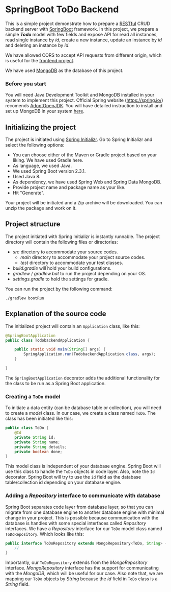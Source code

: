 # SpringBoot ToDo Backend
This is a simple project demonstrate how to prepare a [RESTful](https://restfulapi.net/) CRUD backend server
with [SpringBoot](https://spring.io/) framework. In this project, we prepare a simple **_Todo_** model with
few fields and expose API for read all instances, read single instance by _id_,
create a new instance, update an instance by _id_ and deleting an instance by _id_.

We have allowed CORS to accept API requests from different origin, which is useful
for the [frontend project](https://github.com/tareq403/VueJS-ToDo-Frontend).

We have used [MongoDB](https://www.mongodb.com/) as the database of this project.

### Before you start
You will need Java Development Toolkit and MongoDB installed in your system to implement this project.
Official Spring website (https://spring.io/) recomends [AdoptOpenJDK](https://adoptopenjdk.net/).
You will have detailed instruction to install and set up MongoDB in your system [here](https://docs.mongodb.com/manual/installation/).

## Initializing the project
The project is initiated using [Spring Initializr](https://start.spring.io/). Go to
Spring Initializr and select the following options:

* You can choose either of the Maven or Gradle project based on your liking. We have
used Gradle here.
* As language, we used Java.
* We used Spring Boot version 2.3.1.
* Used Java 8.
* As dependency, we have used Spring Web and Spring Data MongoDB.
* Provide project name and package name as your like.
* Hit "Generate".

Your project will be initiated and a Zip archive will be downloaded. You can unzip the
package and work on it.

## Project structure
The project initiated with Spring Initializr is instantly runnable. The project directory will contain
the following files or directories:
* *src* directory to accommodate your source codes.
  * *main* directory to accommodate your project source codes.
  * *test* directory to accommodate your test classes.
* *build.gradle* will hold your build configurations.
* *gradlew* / *gradlew.bat* to run the project depending on your OS.
* *settings.gradle* to hold the settings for gradle.

You can run the project by the following command:
```
./gradlew bootRun
```

## Explanation of the source code
The initialized project will contain an `Application` class, like this:

```java
@SpringBootApplication
public class TodobackendApplication {

    public static void main(String[] args) {
        SpringApplication.run(TodobackendApplication.class, args);
    }

}
``` 

The `SpringBootApplication` decorator adds the additional functionality for the class to
be run as a Spring Boot application.

### Creating a `ToDo` model
To initiate a data entity (can be database table or collection), you will need to create a *model*
class. In our case, we create a class named `ToDo`. The class has been initiated like this:

```java
public class ToDo {
    @Id
    private String id;
    private String name;
    private String details;
    private boolean done;
}
```
This model class is independent of your database engine. Spring Boot will use this class to handle
the `ToDo` objects in code layer. Also, note the `Id` decorator. Spring Boot will try to use the `id`
field as the database table/collection id depending on your database engine. 

### Adding a *Repository* interface to communicate with database
Spring Boot separates code layer from database layer, so that you can migrate from one database engine
to another database engine with minimal change in your project. This is possible because communication
with the database is handles with some special interfaces called *Repository* interfaces. We have a *Repository*
interface for our `ToDo` model class named `ToDoRepository`. Which looks like this:
```java
public interface ToDoRepository extends MongoRepository<ToDo, String> {
    //
}
```
Importantly, our `ToDoRepository` extends from the *MongoRepository* interface. *MongoRepository* interface
has the support for communicating with the *MongoDB*, which will be useful for our case. Also note that, we
are mapping our `ToDo` objects by *String* because the *id* field in `ToDo` class is a *String* field.
